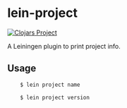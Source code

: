 # lein-project

[![Clojars Project](https://img.shields.io/clojars/v/wfxr/lein-project.svg)](https://clojars.org/wfxr/lein-project)

A Leiningen plugin to print project info.

## Usage

```bash
    $ lein project name
```

``` bash
    $ lein project version
```
